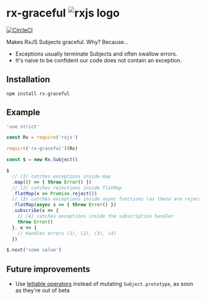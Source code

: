 # rx-graceful ![rxjs logo](https://frontendmasters.com/assets/logo-128.png)

[![CircleCI](https://circleci.com/gh/gunar/rx-graceful/tree/master.svg?style=svg)](https://circleci.com/gh/gunar/rx-graceful/tree/master)

Makes RxJS Subjects graceful. Why? Because...

- Exceptions usually terminate Subjects and often swallow errors.
- It's naive to be confident our code does not contain an exception.

## Installation

```
npm install rx-graceful
```

## Example

```js
'use strict'

const Rx = require('rxjs')

require('rx-graceful')(Rx)

const $ = new Rx.Subject()

$
  // (1) catches exceptions inside map
  .map(() => { throw Error() })
  // (2) catches rejections inside flatMap
  .flatMap(x => Promise.reject())
  // (3) catches exceptions inside async functions (as these are rejections as well)
  .flatMap(async x => { throw Error() })
  .subscribe(x => {
    // (4) catches exceptions inside the subscription handler
    throw Error()
  }, e => {
    // Handles errors (1), (2), (3), (4)
  })

$.next('some value')
```

## Future improvements

- Use [lettable operators]() instead of mutating `Subject.prototype`, as soon as
    they're out of beta

[lettable operators]: https://github.com/ReactiveX/rxjs/blob/master/doc/lettable-operators.md
